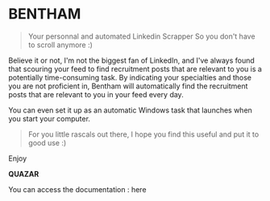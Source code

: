 # BENTHAM
> Your personnal and automated Linkedin Scrapper
> So you don't have to scroll anymore :)

Believe it or not, I'm not the biggest fan of LinkedIn, and I've always found that scouring your feed to find recruitment posts that are relevant to you is a potentially time-consuming task.
By indicating your specialties and those you are not proficient in, Bentham will automatically find the recruitment posts that are relevant to you in your feed every day.

You can even set it up as an automatic Windows task that launches when you start your computer.


> For you little rascals out there, I hope you find this useful and put it to good use :)

Enjoy

**QUAZAR**

You can access the documentation : here

